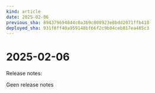 ```yaml
---
kind: article
date: 2025-02-06
previous_sha: 894379694844c0a3b9c008923e8bdd2071ffb418
deployed_sha: 931f8ff40a959148bf66f2c9b04ceb817ea485c3
---
```


# 2025-02-06

Release notes:

Geen release notes
